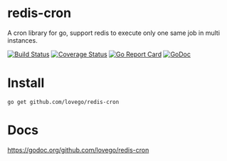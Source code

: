 # redis-cron
A cron library for go, support redis to execute only one same job in multi instances.

[![Build Status](https://travis-ci.org/lovego/redis-cron.svg?branch=master)](https://travis-ci.org/lovego/redis-cron)
[![Coverage Status](https://coveralls.io/repos/github/lovego/redis-cron/badge.svg?branch=master)](https://coveralls.io/github/lovego/redis-cron?branch=master)
[![Go Report Card](https://goreportcard.com/badge/github.com/lovego/redis-cron)](https://goreportcard.com/report/github.com/lovego/redis-cron)
[![GoDoc](https://godoc.org/github.com/lovego/redis-cron?status.svg)](https://godoc.org/github.com/lovego/redis-cron)

# Install 
`go get github.com/lovego/redis-cron`

# Docs
https://godoc.org/github.com/lovego/redis-cron
